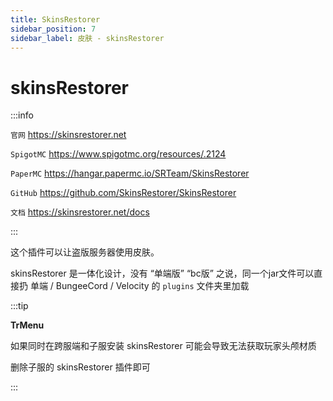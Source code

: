 ```yaml
---
title: SkinsRestorer
sidebar_position: 7
sidebar_label: 皮肤 - skinsRestorer
---
```


# skinsRestorer

:::info

`官网` https://skinsrestorer.net

`SpigotMC` https://www.spigotmc.org/resources/.2124

`PaperMC` https://hangar.papermc.io/SRTeam/SkinsRestorer

`GitHub` https://github.com/SkinsRestorer/SkinsRestorer

`文档` https://skinsrestorer.net/docs

:::

这个插件可以让盗版服务器使用皮肤。

skinsRestorer 是一体化设计，没有 “单端版” “bc版” 之说，同一个jar文件可以直接扔 单端 / BungeeCord / Velocity 的 `plugins` 文件夹里加载

:::tip

**TrMenu**

如果同时在跨服端和子服安装 skinsRestorer 可能会导致无法获取玩家头颅材质

删除子服的 skinsRestorer 插件即可

:::

